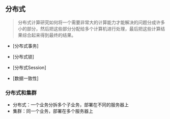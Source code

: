 ## 分布式

> 分布式计算研究如何将一个需要非常大的计算能力才能解决的问题分成许多小的部分，然后把这些部分分配给多个计算机进行处理，最后把这些计算结果综合起来得到最终的结果。

* [分布式事务]

* [分布式锁]

* [分布式Session]

* [数据一致性]

### 分布式和集群

* 分布式：一个业务分拆多个子业务，部署在不同的服务器上
* 集群：同一个业务，部署在多个服务器上


